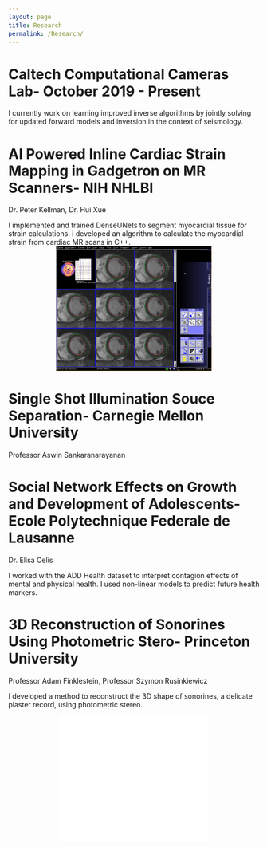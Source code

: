 ```yaml
---
layout: page
title: Research
permalink: /Research/
---
```


<style>
img {
  display: block;
  margin-left: auto;
  margin-right: auto;
}
</style>

<style>
embed{
  display: block;
  margin-left: auto;
  margin-right: auto;
}
</style>

# Caltech Computational Cameras Lab- October 2019 - Present

I currently work on learning improved inverse algorithms by jointly solving for updated forward models and inversion in the context of seismology. 

# AI Powered Inline Cardiac Strain Mapping in Gadgetron on MR Scanners- NIH NHLBI
Dr. Peter Kellman, Dr. Hui Xue

I implemented and trained DenseUNets to segment myocardial tissue for strain calculations. i developed an algorithm to calculate the myocardial strain from cardiac MR scans in C++.
<img src="/assets/results_final.png" alt="Cardiac Strain Map"
        title="Cardiac Strain Map" height="250" class="center" />

# Single Shot Illumination Souce Separation- Carnegie Mellon University
Professor Aswin Sankaranarayanan


# Social Network Effects on Growth and Development of Adolescents- Ecole Polytechnique Federale de Lausanne
Dr. Elisa Celis

I worked with the ADD Health dataset to interpret contagion effects of mental and physical health. I used non-linear models to predict future health markers. 

# 3D Reconstruction of Sonorines Using Photometric Stero- Princeton University
Professor Adam Finklestein, Professor Szymon Rusinkiewicz

I developed a method to reconstruct the 3D shape of sonorines, a delicate plaster record, using photometric stereo. 

<embed src="/assets/sonorine.pdf" alt="Sonorine"
        title="Sonorine" height="250" class="center" />


